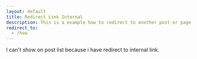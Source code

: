 ```yaml
---
layout: default
title: Redirect Link Internal
description: This is a example how to redirect to another post or page link internal /how
redirect_to:
  - /how
---
```


I can't show on post list because i have redirect to internal link.